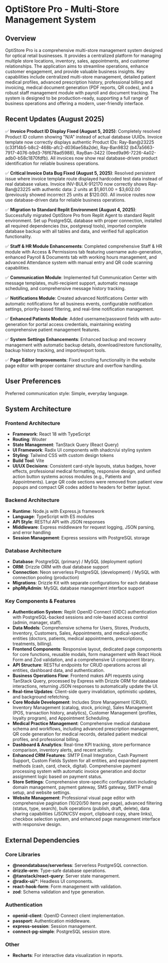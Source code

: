 # OptiStore Pro - Multi-Store Management System

## Overview
OptiStore Pro is a comprehensive multi-store management system designed for optical retail businesses. It provides a centralized platform for managing multiple store locations, inventory, sales, appointments, and customer relationships. The application aims to streamline operations, enhance customer engagement, and provide valuable business insights. Key capabilities include centralized multi-store management, detailed patient medical profiles, advanced prescription history, professional billing and invoicing, medical document generation (PDF reports, QR codes), and a robust staff management module with payroll and document tracking. The system is designed to be production-ready, supporting a full range of business operations and offering a modern, user-friendly interface.

## Recent Updates (August 2025)
✅ **Invoice Product ID Display Fixed (August 5, 2025)**: Completely resolved Product ID column showing "N/A" instead of actual database UUIDs. Invoice template now correctly displays authentic Product IDs: Ray-Ban@23225 (c33f14b5-b8c2-468b-afc2-d036ae58a2de), Ray-Ban9832 (b47a5663-7917-4076-b9d3-76f678ad5988), RayBan-3422 (0eed9a96-7226-4a02-adb0-b58c1870fdfb). All invoices now show real database-driven product identification for reliable business operations.

✅ **Critical Invoice Data Bug Fixed (August 5, 2025)**: Resolved persistent issue where invoice template route displayed hardcoded test data instead of real database values. Invoice INV-BULK-912170 now correctly shows Ray-Ban@23225 with authentic data: 2 units at $1,801.00 = $3,602.00 (previously showed incorrect 25 units at $120.00). All invoice routes now use database-driven data for reliable business operations.

✅ **Migration to Standard Replit Environment (August 4, 2025)**: Successfully migrated OptiStore Pro from Replit Agent to standard Replit environment. Set up PostgreSQL database with proper connection, installed all required dependencies (tsx, postgresql tools), imported complete database backup with all tables and data, and verified full application functionality.

✅ **Staff & HR Module Enhancements**: Completed comprehensive Staff & HR module with Access & Permissions tab featuring username auto-generation, enhanced Payroll & Documents tab with working hours management, and advanced Attendance system with manual entry and QR code scanning capabilities.

✅ **Communication Module**: Implemented full Communication Center with message templates, multi-recipient support, automatic message scheduling, and comprehensive message history tracking.

✅ **Notifications Module**: Created advanced Notifications Center with automatic notifications for all business events, configurable notification settings, priority-based filtering, and real-time notification management.

✅ **Enhanced Patients Module**: Added username/password fields with auto-generation for portal access credentials, maintaining existing comprehensive patient management features.

✅ **System Settings Enhancements**: Enhanced backup and recovery management with automatic backup details, download/restore functionality, backup history tracking, and import/export tools.

✅ **Page Editor Improvements**: Fixed scrolling functionality in the website page editor with proper container structure and overflow handling.

## User Preferences
Preferred communication style: Simple, everyday language.

## System Architecture

### Frontend Architecture
- **Framework**: React 18 with TypeScript
- **Routing**: Wouter
- **State Management**: TanStack Query (React Query)
- **UI Framework**: Radix UI components with shadcn/ui styling system
- **Styling**: Tailwind CSS with custom design tokens
- **Build Tool**: Vite
- **UI/UX Decisions**: Consistent card-style layouts, status badges, hover effects, professional medical formatting, responsive design, and unified action button systems across modules (e.g., Patients and Appointments). Large QR code sections were removed from patient view popups and compact QR codes added to headers for better layout.

### Backend Architecture
- **Runtime**: Node.js with Express.js framework
- **Language**: TypeScript with ES modules
- **API Style**: RESTful API with JSON responses
- **Middleware**: Express middleware for request logging, JSON parsing, and error handling
- **Session Management**: Express sessions with PostgreSQL storage

### Database Architecture
- **Database**: PostgreSQL (primary) / MySQL (deployment option)
- **ORM**: Drizzle ORM with dual database support
- **Connection**: Neon serverless PostgreSQL (development) / MySQL with connection pooling (production)
- **Migrations**: Drizzle Kit with separate configurations for each database
- **phpMyAdmin**: MySQL database management interface support

### Key Components & Features
- **Authentication System**: Replit OpenID Connect (OIDC) authentication with PostgreSQL-backed sessions and role-based access control (admin, manager, staff).
- **Data Models**: Comprehensive schema for Users, Stores, Products, Inventory, Customers, Sales, Appointments, and medical-specific entities (doctors, patients, medical appointments, prescriptions, treatments, billing).
- **Frontend Components**: Responsive layout, dedicated page components for core functions, reusable modals, form management with React Hook Form and Zod validation, and a comprehensive UI component library.
- **API Structure**: RESTful endpoints for CRUD operations across all entities, dashboard data, and authentication.
- **Business Operations Flow**: Frontend makes API requests using TanStack Query, processed by Express with Drizzle ORM for database interactions, returning JSON responses to automatically update the UI.
- **Real-time Updates**: Client-side query invalidation, optimistic updates, and background refetching.
- **Core Module Development**: Includes Store Management (CRUD), Inventory Management (catalog, stock, pricing), Sales Management (POS, transaction history, analytics), Customer Management (profiles, loyalty program), and Appointment Scheduling.
- **Medical Practice Management**: Comprehensive medical database schema and workflows, including advanced prescription management, QR code generation for medical records, detailed patient medical profiles, and professional billing.
- **Dashboard & Analytics**: Real-time KPI tracking, store performance comparison, inventory alerts, and recent activity.
- **Enhanced CRM Features**: SMTP Email Integration, Cash Payment Support, Custom Fields System for all entities, and expanded payment methods (cash, card, check, digital). Comprehensive payment processing system with automatic invoice generation and doctor assignment logic based on payment status.
- **Store Settings**: Comprehensive store-specific configuration including domain management, payment gateway, SMS gateway, SMTP email setup, and website settings.
- **Website Management**: Professional visual page editor with comprehensive pagination (10/20/50 items per page), advanced filtering (status, type, search), bulk operations (publish, draft, delete), data sharing capabilities (JSON/CSV export, clipboard copy, share links), checkbox selection system, and enhanced page management interface with responsive design.

## External Dependencies

### Core Libraries
- **@neondatabase/serverless**: Serverless PostgreSQL connection.
- **drizzle-orm**: Type-safe database operations.
- **@tanstack/react-query**: Server state management.
- **@radix-ui/***: Headless UI components.
- **react-hook-form**: Form management with validation.
- **zod**: Schema validation and type generation.

### Authentication
- **openid-client**: OpenID Connect client implementation.
- **passport**: Authentication middleware.
- **express-session**: Session management.
- **connect-pg-simple**: PostgreSQL session store.

### Other
- **Recharts**: For interactive data visualization in reports.